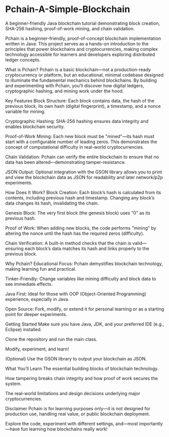 # Pchain-A-Simple-Blockchain
A beginner-friendly Java blockchain tutorial demonstrating block creation, SHA-256 hashing, proof-of-work mining, and chain validation.


Pchain is a beginner-friendly, proof-of-concept blockchain implementation written in Java. This project serves as a hands-on introduction to the principles that power blockchains and cryptocurrencies, making complex technology accessible for learners and developers exploring distributed ledger concepts.

What is Pchain?
Pchain is a basic blockchain—not a production-ready cryptocurrency or platform, but an educational, minimal codebase designed to illuminate the fundamental mechanics behind blockchains. By building and experimenting with Pchain, you’ll discover how digital ledgers, cryptographic hashing, and mining work under the hood.

Key Features
Block Structure: Each block contains data, the hash of the previous block, its own hash (digital fingerprint), a timestamp, and a nonce variable for mining.

Cryptographic Hashing: SHA-256 hashing ensures data integrity and enables blockchain security.

Proof-of-Work Mining: Each new block must be "mined"—its hash must start with a configurable number of leading zeros. This demonstrates the concept of computational difficulty in real-world cryptocurrencies.

Chain Validation: Pchain can verify the entire blockchain to ensure that no data has been altered—demonstrating tamper-resistance.

JSON Output: Optional integration with the GSON library allows you to print and view the blockchain data as JSON for readability and later network/p2p experiments.

How Does It Work?
Block Creation: Each block’s hash is calculated from its contents, including previous hash and timestamp. Changing any block’s data changes its hash, invalidating the chain.

Genesis Block: The very first block (the genesis block) uses "0" as its previous hash.

Proof of Work: When adding new blocks, the code performs "mining" by altering the nonce until the hash has the required zeros (difficulty).

Chain Verification: A built-in method checks that the chain is valid—ensuring each block’s data matches its hash and links properly to the previous block.

Why Pchain?
Educational Focus: Pchain demystifies blockchain technology, making learning fun and practical.

Tinker-Friendly: Change variables like mining difficulty and block data to see immediate effects.

Java First: Ideal for those with OOP (Object-Oriented Programming) experience, especially in Java.

Open Source: Fork, modify, or extend it for personal learning or as a starting point for deeper experiments.

Getting Started
Make sure you have Java, JDK, and your preferred IDE (e.g., Eclipse) installed.

Clone the repository and run the main class.

Modify, experiment, and learn!

(Optional) Use the GSON library to output your blockchain as JSON.

What You’ll Learn
The essential building blocks of blockchain technology.

How tampering breaks chain integrity and how proof of work secures the system.

The real-world limitations and design decisions underlying major cryptocurrencies.

Disclaimer
Pchain is for learning purposes only—it is not designed for production use, handling real value, or public blockchain deployment.

Explore the code, experiment with different settings, and—most importantly—have fun learning how blockchains really work!
